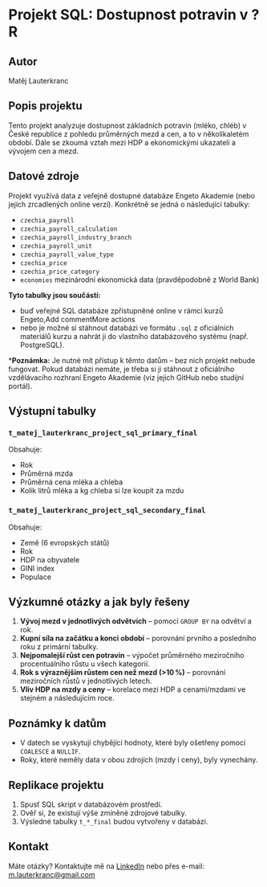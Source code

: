 # Projekt SQL: Dostupnost potravin v ?R

## Autor
Matěj Lauterkranc

## Popis projektu
Tento projekt analyzuje dostupnost základních potravin (mléko, chléb) v České republice z pohledu průměrných mezd a cen, a to v několikaletém období. Dále se zkoumá vztah mezi HDP a ekonomickými ukazateli a vývojem cen a mezd.

## Datové zdroje

Projekt využívá data z veřejně dostupné databáze Engeto Akademie (nebo jejích zrcadlených online verzí). Konkrétně se jedná o následující tabulky:

- `czechia_payroll`
- `czechia_payroll_calculation`
- `czechia_payroll_industry_branch`
- `czechia_payroll_unit`
- `czechia_payroll_value_type`
- `czechia_price`
- `czechia_price_category`
- `economies` mezinárodní ekonomická data (pravděpodobně z World Bank)

**Tyto tabulky jsou součástí:**

- buď veřejné SQL databáze zpřístupněné online v rámci kurzů Engeto,Add commentMore actions
- nebo je možné si stáhnout databázi ve formátu `.sql` z oficiálních materiálů kurzu a nahrát ji do vlastního databázového systému (např. PostgreSQL).

***Poznámka:** Je nutné mít přístup k těmto datům – bez nich projekt nebude fungovat. Pokud databázi nemáte, je třeba si ji stáhnout z oficiálního vzdělávacího rozhraní Engeto Akademie (viz jejich GitHub nebo studijní portál).

## Výstupní tabulky

### `t_matej_lauterkranc_project_sql_primary_final`
Obsahuje:
- Rok
- Průměrná mzda
- Průměrná cena mléka a chleba
- Kolik litrů mléka a kg chleba si lze koupit za mzdu

### `t_matej_lauterkranc_project_sql_secondary_final`
Obsahuje:
- Země (6 evropských států)
- Rok
- HDP na obyvatele
- GINI index
- Populace

## Výzkumné otázky a jak byly řešeny
1. **Vývoj mezd v jednotlivých odvětvích** – pomocí `GROUP BY` na odvětví a rok.
2. **Kupní síla na začátku a konci období** – porovnání prvního a posledního roku z primární tabulky.
3. **Nejpomalejší růst cen potravin** – výpočet průměrného meziročního procentuálního růstu u všech kategorií.
4. **Rok s výraznějším růstem cen než mezd (>10 %)** – porovnání meziročních růstů v jednotlivých letech.
5. **Vliv HDP na mzdy a ceny** – korelace mezi HDP a cenami/mzdami ve stejném a následujícím roce.

## Poznámky k datům
- V datech se vyskytují chybějící hodnoty, které byly ošetřeny pomocí `COALESCE` a `NULLIF`.
- Roky, které neměly data v obou zdrojích (mzdy i ceny), byly vynechány.

## Replikace projektu
1. Spusť SQL skript v databázovém prostředí.
2. Ověř si, že existují výše zmíněné zdrojové tabulky.
3. Výsledné tabulky `t_*_final` budou vytvořeny v databázi.


## Kontakt
Máte otázky? Kontaktujte mě na [LinkedIn](https://www.linkedin.com/in/mat%C4%9Bj-lauterkranc-8a9b7a228/) nebo přes e-mail: m.lauterkranc@gmail.com  